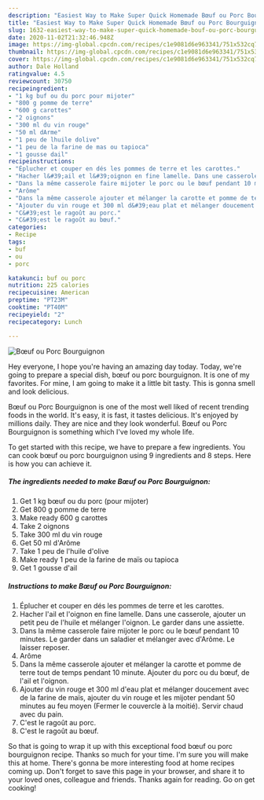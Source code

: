 ```yaml
---
description: "Easiest Way to Make Super Quick Homemade Bœuf ou Porc Bourguignon"
title: "Easiest Way to Make Super Quick Homemade Bœuf ou Porc Bourguignon"
slug: 1632-easiest-way-to-make-super-quick-homemade-bouf-ou-porc-bourguignon
date: 2020-11-02T21:32:46.948Z
image: https://img-global.cpcdn.com/recipes/c1e9081d6e963341/751x532cq70/boeuf-ou-porc-bourguignon-photo-principale-de-la-recette.jpg
thumbnail: https://img-global.cpcdn.com/recipes/c1e9081d6e963341/751x532cq70/boeuf-ou-porc-bourguignon-photo-principale-de-la-recette.jpg
cover: https://img-global.cpcdn.com/recipes/c1e9081d6e963341/751x532cq70/boeuf-ou-porc-bourguignon-photo-principale-de-la-recette.jpg
author: Dale Holland
ratingvalue: 4.5
reviewcount: 30750
recipeingredient:
- "1 kg buf ou du porc pour mijoter"
- "800 g pomme de terre"
- "600 g carottes"
- "2 oignons"
- "300 ml du vin rouge"
- "50 ml dArme"
- "1 peu de lhuile dolive"
- "1 peu de la farine de mas ou tapioca"
- "1 gousse dail"
recipeinstructions:
- "Éplucher et couper en dés les pommes de terre et les carottes."
- "Hacher l&#39;ail et l&#39;oignon en fine lamelle. Dans une casserole, ajouter un petit peu de l&#39;huile et mélanger l&#39;oignon. Le garder dans une assiette."
- "Dans la même casserole faire mijoter le porc ou le bœuf pendant 10 minutes. Le garder dans un saladier et mélanger avec d&#39;Arôme. Le laisser reposer."
- "Arôme"
- "Dans la même casserole ajouter et mélanger la carotte et pomme de terre tout de temps pendant 10 minute. Ajouter du porc ou du bœuf, de l&#39;ail et l&#39;oignon."
- "Ajouter du vin rouge et 300 ml d&#39;eau plat et mélanger doucement avec de la farine de maïs, ajouter du vin rouge et les mijoter pendant 50 minutes au feu moyen (Fermer le couvercle à la moitié). Servir chaud avec du pain."
- "C&#39;est le ragoût au porc."
- "C&#39;est le ragoût au bœuf."
categories:
- Recipe
tags:
- buf
- ou
- porc

katakunci: buf ou porc 
nutrition: 225 calories
recipecuisine: American
preptime: "PT23M"
cooktime: "PT40M"
recipeyield: "2"
recipecategory: Lunch

---
```



![Bœuf ou Porc Bourguignon](https://img-global.cpcdn.com/recipes/c1e9081d6e963341/751x532cq70/boeuf-ou-porc-bourguignon-photo-principale-de-la-recette.jpg)

Hey everyone, I hope you're having an amazing day today. Today, we're going to prepare a special dish, bœuf ou porc bourguignon. It is one of my favorites. For mine, I am going to make it a little bit tasty. This is gonna smell and look delicious.



Bœuf ou Porc Bourguignon is one of the most well liked of recent trending foods in the world. It's easy, it is fast, it tastes delicious. It's enjoyed by millions daily. They are nice and they look wonderful. Bœuf ou Porc Bourguignon is something which I've loved my whole life.


To get started with this recipe, we have to prepare a few ingredients. You can cook bœuf ou porc bourguignon using 9 ingredients and 8 steps. Here is how you can achieve it.

<!--inarticleads1-->

##### The ingredients needed to make Bœuf ou Porc Bourguignon:

1. Get 1 kg bœuf ou du porc (pour mijoter)
1. Get 800 g pomme de terre
1. Make ready 600 g carottes
1. Take 2 oignons
1. Take 300 ml du vin rouge
1. Get 50 ml d&#39;Arôme
1. Take 1 peu de l&#39;huile d&#39;olive
1. Make ready 1 peu de la farine de maïs ou tapioca
1. Get 1 gousse d&#39;ail




<!--inarticleads2-->

##### Instructions to make Bœuf ou Porc Bourguignon:

1. Éplucher et couper en dés les pommes de terre et les carottes.
1. Hacher l&#39;ail et l&#39;oignon en fine lamelle. Dans une casserole, ajouter un petit peu de l&#39;huile et mélanger l&#39;oignon. Le garder dans une assiette.
1. Dans la même casserole faire mijoter le porc ou le bœuf pendant 10 minutes. Le garder dans un saladier et mélanger avec d&#39;Arôme. Le laisser reposer.
1. Arôme
1. Dans la même casserole ajouter et mélanger la carotte et pomme de terre tout de temps pendant 10 minute. Ajouter du porc ou du bœuf, de l&#39;ail et l&#39;oignon.
1. Ajouter du vin rouge et 300 ml d&#39;eau plat et mélanger doucement avec de la farine de maïs, ajouter du vin rouge et les mijoter pendant 50 minutes au feu moyen (Fermer le couvercle à la moitié). Servir chaud avec du pain.
1. C&#39;est le ragoût au porc.
1. C&#39;est le ragoût au bœuf.




So that is going to wrap it up with this exceptional food bœuf ou porc bourguignon recipe. Thanks so much for your time. I'm sure you will make this at home. There's gonna be more interesting food at home recipes coming up. Don't forget to save this page in your browser, and share it to your loved ones, colleague and friends. Thanks again for reading. Go on get cooking!
